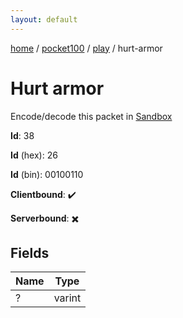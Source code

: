 ```yaml
---
layout: default
---
```


[home](/)  /  [pocket100](/protocol/pocket100)  /  [play](/protocol/pocket100/play)  /  hurt-armor

# Hurt armor

Encode/decode this packet in [Sandbox](../../../sandbox/pocket100#play.hurt_armor)

**Id**: 38

**Id** (hex): 26

**Id** (bin): 00100110

**Clientbound**: ✔️

**Serverbound**: ✖️

## Fields

Name | Type
---|---
? | varint
